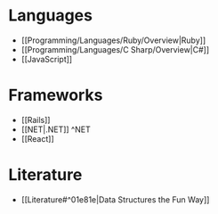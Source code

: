 # Languages

- [[Programming/Languages/Ruby/Overview|Ruby]]
- [[Programming/Languages/C Sharp/Overview|C#]]
- [[JavaScript]]

# Frameworks

- [[Rails]]
- [[NET|.NET]] ^NET
- [[React]]

# Literature

- [[Literature#^01e81e|Data Structures the Fun Way]]